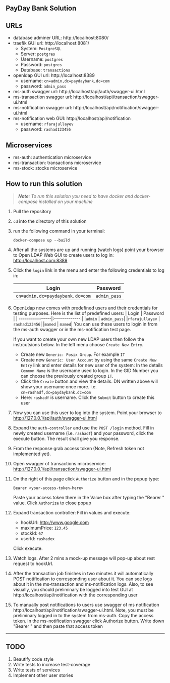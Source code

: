 ## PayDay Bank Solution
## URLs

* database adminer URL: http://localhost:8080/
* traefik GUI url: http://localhost:8081/
    - System: `PostgreSQL`
    - Server: `postgres`
    - Username: `postgres`
    - Password: `postgres`
    - Database: `transactions`
* openldap GUI url: http://localhost:8389
    - username: `cn=admin,dc=paydaybank,dc=com`
    - password: `admin_pass`
* ms-auth swagger url: http://localhost/api/auth/swagger-ui.html
* ms-transaction swagger url: http://localhost/api/transaction/swagger-ui.html
* ms-notification swagger url: http://localhost/api/notification/swagger-ui.html
* ms-notification web GUI: http://localhost/api/notification
    - username: `rfarajullayev`
    - password: `rashad123456`

## Microservices

* ms-auth: authentication microservice
* ms-transaction: transactions microservice
* ms-stock: stocks microservice

## How to run this solution

> ***Note**: To run this solution you need to have docker and docker-compose installed on your machine*
1. Pull the repository
2. `cd` into the directory of this solution
3. run the following command in your terminal:
    ```shell
    docker-compose up --build
    ```
4. After all the systems are up and running (watch logs) point your browser to Open LDAP Web GUI to create users to log in: http://localhost.com:8389
5. Click the `login` link in the menu and enter the following credentials to log in:

    | Login           |    Password   |
    | ----------------|:-------------:|
    |`cn=admin,dc=paydaybank,dc=com` | `admin_pass`|

6. OpenLdap now comes with predefined users and their credentials for testing purposes. Here is the list of predefined users:
    | Login           |    Password   |
    | ----------------|:-------------:|
    |`admin` | `admin_pass`|
    |`rfarajullayev` | `rashad123456`|
    |`mamed` | `mamed`|
    You can use these users to login in from the ms-auth swagger or in the ms-notification test page.

    If you want to create your own new LDAP users then follow the instrcutsions below. 
    In the left menu choose `Create New Entry`.
    * Create new `Generic: Posix Group`. For example `IT`
    * Create new `Generic: User Account` by using the same `Create New Entry` link and enter details for new user of the system: In the details `Common Name` is the username used to login. In the GID Number you can choose the previously created group `IT`. 
    * Click the `Create` button and view the details. DN written above will show your username once more. 
    i.e. ```cn=rashadf,dc=paydaybank,dc=com```
    * Here: `rashadf` is username. Click the `Submit` button to create this user
7. Now you can use this user to log into the system. Point your browser to http://127.0.0.1/api/auth/swagger-ui.html
8. Expand the `auth-controller` and use the `POST /login` method. Fill in newly created username (i.e. `rashadf`) and your password, click the execute button. The result shall give you response.
9. From the response grab access token (Note, Refresh token not implemented yet).
10. Open swagger of transactions microservice: http://127.0.0.1/api/transaction/swagger-ui.html
11. On the right of this page click `Authorize` button and in the popup type:
    ```
    Bearer <your-access-token-here>
    ```
    Paste your access token there in the Value box after typing the "Bearer " value. Click `Authorize` to close popup
12. Expand transaction controller: Fill in values and execute:
    * hookUrl: http://www.google.com
    * maximumPrice: `123.45`
    * stockId: `67`
    * userId: `rashadex`
    
    Click execute.
13. Watch logs. After 2 mins a mock-up message will pop-up about rest request to hookUrl. 
14. After the transaction job finishes in two minutes it will automatically POST notification to corresponding user about it. You can see logs about it in the ms-transaction and ms-notification logs. Also, to see visually, you should preliminary be logged into test GUI at http://localhost/api/notification with the corresponding user
15. To manually post notifications to users use swagger of ms notification http://localhost/api/notification/swagger-ui.html. Note, you must be preliminary logged in to the system from ms-auth. Copy the access token. In the ms-notification swagger click Authorize button. Write down "Bearer " and then paste that access token

---
## TODO
1. Beautify code style
2. Write tests to increase test-coverage
3. Write tests of services
4. Implement other user stories
    